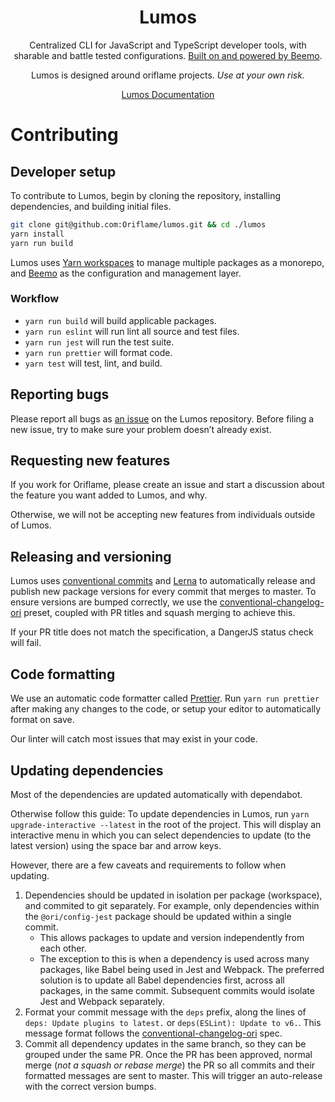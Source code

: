 <div align="center">

# Lumos

Centralized CLI for JavaScript and TypeScript developer tools, with sharable and battle tested
configurations. [Built on and powered by Beemo](https://github.com/beemojs/beemo).

Lumos is designed around oriflame projects. _Use at your own risk._

[Lumos Documentation](./packages/lumos)

</div>

# Contributing

## Developer setup

To contribute to Lumos, begin by cloning the repository, installing dependencies, and building
initial files.

```bash
git clone git@github.com:Oriflame/lumos.git && cd ./lumos
yarn install
yarn run build
```

Lumos uses [Yarn workspaces](https://yarnpkg.com/lang/en/docs/workspaces/) to manage multiple
packages as a monorepo, and [Beemo](https://github.com/beemojs/beemo) as the configuration and
management layer.

### Workflow

- `yarn run build` will build applicable packages.
- `yarn run eslint` will run lint all source and test files.
- `yarn run jest` will run the test suite.
- `yarn run prettier` will format code.
- `yarn test` will test, lint, and build.

## Reporting bugs

Please report all bugs as [an issue](https://github.com/Oriflame/lumos/issues/new) on the Lumos
repository. Before filing a new issue, try to make sure your problem doesn’t already exist.

## Requesting new features

If you work for Oriflame, please create an issue and start a discussion about the feature you want
added to Lumos, and why.

Otherwise, we will not be accepting new features from individuals outside of Lumos.

## Releasing and versioning

Lumos uses [conventional commits](https://www.conventionalcommits.org) and
[Lerna](https://github.com/lerna/lerna) to automatically release and publish new package versions
for every commit that merges to master. To ensure versions are bumped correctly, we use the
[conventional-changelog-ori][conventional-changelog-ori] preset, coupled with PR titles and
squash merging to achieve this.

If your PR title does not match the specification, a DangerJS status check will fail.

## Code formatting

We use an automatic code formatter called [Prettier](https://prettier.io/). Run `yarn run prettier`
after making any changes to the code, or setup your editor to automatically format on save.

Our linter will catch most issues that may exist in your code.

## Updating dependencies

Most of the dependencies are updated automatically with dependabot.

Otherwise follow this guide: To update dependencies in Lumos, run
`yarn upgrade-interactive --latest` in the root of the project. This will display an interactive
menu in which you can select dependencies to update (to the latest version) using the space bar and
arrow keys.

However, there are a few caveats and requirements to follow when updating.

1. Dependencies should be updated in isolation per package (workspace), and commited to git
   separately. For example, only dependencies within the `@ori/config-jest` package should be
   updated within a single commit.
   - This allows packages to update and version independently from each other.
   - The exception to this is when a dependency is used across many packages, like Babel being used
     in Jest and Webpack. The preferred solution is to update all Babel dependencies first, across
     all packages, in the same commit. Subsequent commits would isolate Jest and Webpack separately.
2. Format your commit message with the `deps` prefix, along the lines of
   `deps: Update plugins to latest.` or `deps(ESLint): Update to v6.`. This message format follows
   the [conventional-changelog-ori][conventional-changelog-ori] spec.
3. Commit all dependency updates in the same branch, so they can be grouped under the same PR. Once
   the PR has been approved, normal merge (_not a squash or rebase merge_) the PR so all commits and
   their formatted messages are sent to master. This will trigger an auto-release with the correct
   version bumps.

<!-- prettier-ignore -->
[conventional-changelog-ori]: https://github.com/Oriflame/conventional-changelog-ori#commit-message-format
